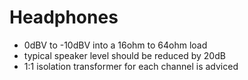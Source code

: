 # Headphones

* 0dBV to -10dBV into a 16ohm to 64ohm load
* typical speaker level should be reduced by 20dB
* 1:1 isolation transformer for each channel is adviced